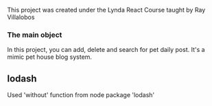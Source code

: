 This project was created under the Lynda React Course taught by Ray Villalobos

### The main object

In this project, you can add, delete and search for pet daily post. It's a mimic pet house blog system.

## lodash

Used 'without' function from node package 'lodash'
